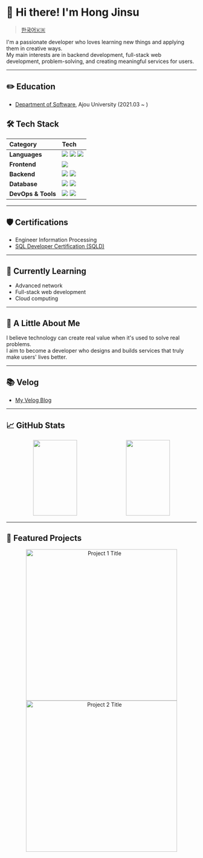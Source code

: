 # 👋 Hi there! I'm Hong Jinsu

> [한국어🇰🇷](./README.ko.md)

I'm a passionate developer who loves learning new things and applying them in creative ways.  
My main interests are in backend development, full-stack web development, problem-solving, and creating meaningful services for users.

---

## ✏️ Education
- [Department of Software](http://software.ajou.ac.kr/), Ajou University (2021.03 ~ )

## 🛠️ Tech Stack
| Category | Tech |
|:---|:---|
| **Languages** | <img src="https://img.shields.io/badge/Java-007396?style=for-the-badge&logo=java&logoColor=white"/> <img src="https://img.shields.io/badge/C-00599C?style=for-the-badge&logo=c&logoColor=white"/> <img src="https://img.shields.io/badge/C++-00599C?style=for-the-badge&logo=cplusplus&logoColor=white"/> |
| **Frontend** | <img src="https://img.shields.io/badge/React-61DAFB?style=for-the-badge&logo=react&logoColor=black"/> |
| **Backend** | <img src="https://img.shields.io/badge/Spring Boot-6DB33F?style=for-the-badge&logo=springboot&logoColor=white"/> <img src="https://img.shields.io/badge/ABP Framework-3C5AFE?style=for-the-badge&logoColor=white"/> |
| **Database** | <img src="https://img.shields.io/badge/MySQL-4479A1?style=for-the-badge&logo=mysql&logoColor=white"/> <img src="https://img.shields.io/badge/Oracle-F80000?style=for-the-badge&logo=oracle&logoColor=white"/> |
| **DevOps & Tools** | <img src="https://img.shields.io/badge/Docker-2496ED?style=for-the-badge&logo=docker&logoColor=white"/> <img src="https://img.shields.io/badge/Git-F05032?style=for-the-badge&logo=git&logoColor=white"/> |

---

## 🛡️ Certifications
- Engineer Information Processing
- [SQL Developer Certification (SQLD)](https://www.dataq.or.kr/www/sub/a_04.do)

---

## 🌱 Currently Learning
- Advanced network
- Full-stack web development
- Cloud computing

---

## 📝 A Little About Me
I believe technology can create real value when it's used to solve real problems.  
I aim to become a developer who designs and builds services that truly make users' lives better.

---

## 📚 Velog
- [My Velog Blog](https://velog.io/@kaameo/posts)

---

## 📈 GitHub Stats

<div align="center">
  <img src="https://github-readme-stats.vercel.app/api?username=kaameo&show_icons=true&theme=default&hide=issues&count_private=true" width="48%" height="200px"/>
  <img src="https://github-readme-stats.vercel.app/api/top-langs/?username=kaameo&layout=compact&theme=default" width="48%" height="200px"/>
</div>


---

## 🚀 Featured Projects

<div align="center">
  
  <a href="https://github.com/your-project-1">
    <img width="400" alt="Project 1 Title" src="https://github-readme-stats.vercel.app/api/pin/?username=your-github-username&repo=your-project-1&theme=default" />
  </a>

  <a href="https://github.com/your-project-2">
    <img width="400" alt="Project 2 Title" src="https://github-readme-stats.vercel.app/api/pin/?username=your-github-username&repo=your-project-2&theme=default" />
  </a>

</div>

